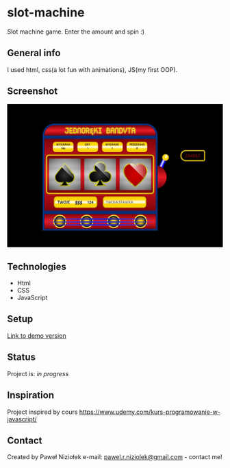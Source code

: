 # slot-machine

Slot machine game. Enter the amount and spin :)

## General info

I used html, css(a lot fun with animations), JS(my first OOP).

## Screenshot

![Screenshot](./images/screenshot.jpg)

## Technologies

- Html
- CSS
- JavaScript

## Setup

[Link to demo version](https://pawelniziolek.github.io/slot-machine/index.html)

## Status

Project is: _in progress_

## Inspiration

Project inspired by cours https://www.udemy.com/kurs-programowanie-w-javascript/

## Contact

Created by Paweł Niziołek e-mail: pawel.r.niziolek@gmail.com - contact me!
